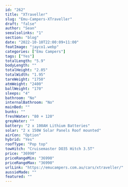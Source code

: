 ```yaml
---
id: "262"
title: "XTraveller"
slug: "Emu-Campers-XTraveller"
draft: "false"
author: "Sean"
seealsolinks: "1"
section: "blog"
date: "2022-10-10T22:00:09+11:00"
featImage: "jayco1.webp"
categories: ["Emu Campers"]
tags: ["Yes"]
totalLength: "5.9"
bodyLength: ""
totalHeight: "2.05"
totalWidth: "1.95"
tareWeight: "1750"
atmWeight: "2400"
ballWeight: "170"
sleeps: "4"
bathroom: "No"
internalBathroom: "No"
mainBed: ""
bunks: ""
freshWater: "80 + 120"
greyWater: ""
battery: "2 x 100AH Lithium Batteries"
solar: "2 x 150W Solar Panels Roof mounted"
airCon: "Option"
hybrid: "Yes"
roofType: "Pop top"
towHitch: "Cruisemaster DO35 Hitch 3.5T"
price: "36990"
priceRangeMin: "36990"
priceRangeMax: "36990"
urlLink: "https://emucampers.com.au/cars/xtraveller/"
aussieMade: ""
featured: ""
---
```

